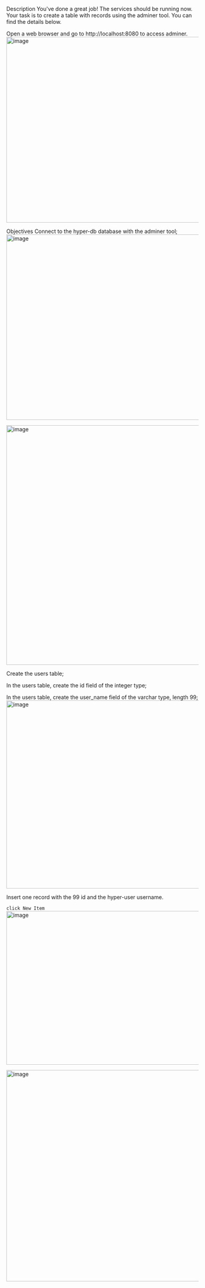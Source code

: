 Description
You've done a great job! The services should be running now. Your task is to create a table with records using the adminer tool. You can find the details below.

Open a web browser and go to http://localhost:8080 to access adminer.
<img width="815" height="486" alt="image" src="https://github.com/user-attachments/assets/1bc4246a-12a6-4ec0-adfb-361a9a9f2ca4" />

Objectives
Connect to the hyper-db database with the adminer tool;
<img width="1187" height="485" alt="image" src="https://github.com/user-attachments/assets/97525132-3d07-4478-ab48-55214511194c" />


<img width="955" height="627" alt="image" src="https://github.com/user-attachments/assets/5ae4c183-cf75-4e45-bb23-e807a2f080b8" />


Create the users table;

In the users table, create the id field of the integer type;

In the users table, create the user_name field of the varchar type, length 99;
<img width="954" height="492" alt="image" src="https://github.com/user-attachments/assets/e4b3d8e1-0067-4281-b50d-2457c77425b1" />

Insert one record with the 99 id and the hyper-user username.

`click New Item`
<img width="940" height="402" alt="image" src="https://github.com/user-attachments/assets/dca05d9d-b70b-4141-a4a5-dced0c5f2346" />





<img width="950" height="553" alt="image" src="https://github.com/user-attachments/assets/c00639a2-c4ae-4711-8ed2-559a03f8d936" />
